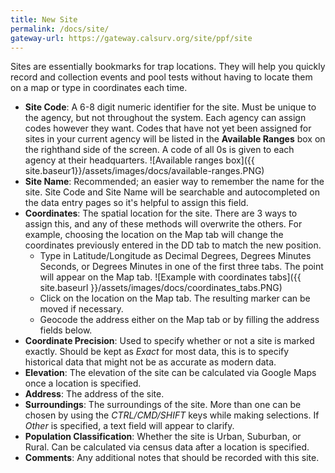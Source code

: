```yaml
---
title: New Site
permalink: /docs/site/
gateway-url: https://gateway.calsurv.org/site/ppf/site
---
```

Sites are essentially bookmarks for trap locations. They will help you quickly record and collection events and pool tests without having to locate them on a map or type in coordinates each time.

* **Site Code**: A 6-8 digit numeric identifier for the site. Must be unique to the agency, but not throughout the system.  Each agency can assign codes however they want. Codes that have not yet been assigned for sites in your current agency will be listed in the **Available Ranges** box on the righthand side of the screen. A code of all 0s is given to each agency at their headquarters.
![Available ranges box]({{ site.baseur1}}/assets/images/docs/available-ranges.PNG)
* **Site Name**: Recommended; an easier way to remember the name for the site. Site Code and Site Name will be searchable and autocompleted on the data entry pages so it's helpful to assign this field.
* **Coordinates**: The spatial location for the site. There are 3 ways to assign this, and any of these methods will overwrite the others. For example, choosing the location on the Map tab will change the coordinates previously entered in the DD tab to match the new position.
  * Type in Latitude/Longitude as Decimal Degrees, Degrees Minutes Seconds, or Degrees Minutes in one of the first three tabs. The point will appear on the Map tab.
![Example with coordinates tabs]({{ site.baseurl }}/assets/images/docs/coordinates_tabs.PNG)
  * Click on the location on the Map tab. The resulting marker can be moved if necessary.
  * Geocode the address either on the Map tab or by filling the address fields below.
* **Coordinate Precision**: Used to specify whether or not a site is marked exactly. Should be kept as *Exact* for most data, this is to specify historical data that might not be as accurate as modern data.
* **Elevation**: The elevation of the site can be calculated via Google Maps once a location is specified.
* **Address**: The address of the site.
* **Surroundings**: The surroundings of the site. More than one can be chosen by using the *CTRL/CMD/SHIFT* keys while making selections. If *Other* is specified, a text field will appear to clarify.
* **Population Classification**: Whether the site is Urban, Suburban, or Rural. Can be calculated via census data after a location is specified.
* **Comments**: Any additional notes that should be recorded with this site.

